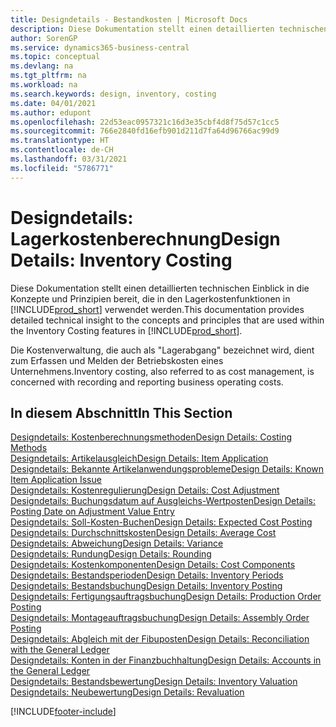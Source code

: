 ```yaml
---
title: Designdetails - Bestandkosten | Microsoft Docs
description: Diese Dokumentation stellt einen detaillierten technischen Einblick in die Konzepte und Prinzipien bereit, die in den Lagerkostenfunktionen in Business Central verwendet werden.
author: SorenGP
ms.service: dynamics365-business-central
ms.topic: conceptual
ms.devlang: na
ms.tgt_pltfrm: na
ms.workload: na
ms.search.keywords: design, inventory, costing
ms.date: 04/01/2021
ms.author: edupont
ms.openlocfilehash: 22d53eac0957321c16d3e35cbf4d8f75d57c1cc5
ms.sourcegitcommit: 766e2840fd16efb901d211d7fa64d96766ac99d9
ms.translationtype: HT
ms.contentlocale: de-CH
ms.lasthandoff: 03/31/2021
ms.locfileid: "5786771"
---
```

# <a name="design-details-inventory-costing"></a><span data-ttu-id="912ea-103">Designdetails: Lagerkostenberechnung</span><span class="sxs-lookup"><span data-stu-id="912ea-103">Design Details: Inventory Costing</span></span>
<span data-ttu-id="912ea-104">Diese Dokumentation stellt einen detaillierten technischen Einblick in die Konzepte und Prinzipien bereit, die in den Lagerkostenfunktionen in [!INCLUDE[prod_short](includes/prod_short.md)] verwendet werden.</span><span class="sxs-lookup"><span data-stu-id="912ea-104">This documentation provides detailed technical insight to the concepts and principles that are used within the Inventory Costing features in [!INCLUDE[prod_short](includes/prod_short.md)].</span></span>  

<span data-ttu-id="912ea-105">Die Kostenverwaltung, die auch als "Lagerabgang" bezeichnet wird, dient zum Erfassen und Melden der Betriebskosten eines Unternehmens.</span><span class="sxs-lookup"><span data-stu-id="912ea-105">Inventory costing, also referred to as cost management, is concerned with recording and reporting business operating costs.</span></span>  

## <a name="in-this-section"></a><span data-ttu-id="912ea-106">In diesem Abschnitt</span><span class="sxs-lookup"><span data-stu-id="912ea-106">In This Section</span></span>  
[<span data-ttu-id="912ea-107">Designdetails: Kostenberechnungsmethoden</span><span class="sxs-lookup"><span data-stu-id="912ea-107">Design Details: Costing Methods</span></span>](design-details-costing-methods.md)  
[<span data-ttu-id="912ea-108">Designdetails: Artikelausgleich</span><span class="sxs-lookup"><span data-stu-id="912ea-108">Design Details: Item Application</span></span>](design-details-item-application.md)  
[<span data-ttu-id="912ea-109">Designdetails: Bekannte Artikelanwendungsprobleme</span><span class="sxs-lookup"><span data-stu-id="912ea-109">Design Details: Known Item Application Issue</span></span>](design-details-inventory-zero-level-open-item-ledger-entries.md)  
[<span data-ttu-id="912ea-110">Designdetails: Kostenregulierung</span><span class="sxs-lookup"><span data-stu-id="912ea-110">Design Details: Cost Adjustment</span></span>](design-details-cost-adjustment.md)  
[<span data-ttu-id="912ea-111">Designdetails: Buchungsdatum auf Ausgleichs-Wertposten</span><span class="sxs-lookup"><span data-stu-id="912ea-111">Design Details: Posting Date on Adjustment Value Entry</span></span>](design-details-inventory-adjustment-value-entry-posting-date.md)  
[<span data-ttu-id="912ea-112">Designdetails: Soll-Kosten-Buchen</span><span class="sxs-lookup"><span data-stu-id="912ea-112">Design Details: Expected Cost Posting</span></span>](design-details-expected-cost-posting.md)  
[<span data-ttu-id="912ea-113">Designdetails: Durchschnittskosten</span><span class="sxs-lookup"><span data-stu-id="912ea-113">Design Details: Average Cost</span></span>](design-details-average-cost.md)  
[<span data-ttu-id="912ea-114">Designdetails: Abweichung</span><span class="sxs-lookup"><span data-stu-id="912ea-114">Design Details: Variance</span></span>](design-details-variance.md)  
[<span data-ttu-id="912ea-115">Designdetails: Rundung</span><span class="sxs-lookup"><span data-stu-id="912ea-115">Design Details: Rounding</span></span>](design-details-rounding.md)  
[<span data-ttu-id="912ea-116">Designdetails: Kostenkomponenten</span><span class="sxs-lookup"><span data-stu-id="912ea-116">Design Details: Cost Components</span></span>](design-details-cost-components.md)  
[<span data-ttu-id="912ea-117">Designdetails: Bestandsperioden</span><span class="sxs-lookup"><span data-stu-id="912ea-117">Design Details: Inventory Periods</span></span>](design-details-inventory-periods.md)  
[<span data-ttu-id="912ea-118">Designdetails: Bestandsbuchung</span><span class="sxs-lookup"><span data-stu-id="912ea-118">Design Details: Inventory Posting</span></span>](design-details-inventory-posting.md)  
[<span data-ttu-id="912ea-119">Designdetails: Fertigungsauftragsbuchung</span><span class="sxs-lookup"><span data-stu-id="912ea-119">Design Details: Production Order Posting</span></span>](design-details-production-order-posting.md)  
[<span data-ttu-id="912ea-120">Designdetails: Montageauftragsbuchung</span><span class="sxs-lookup"><span data-stu-id="912ea-120">Design Details: Assembly Order Posting</span></span>](design-details-assembly-order-posting.md)  
[<span data-ttu-id="912ea-121">Designdetails: Abgleich mit der Fibuposten</span><span class="sxs-lookup"><span data-stu-id="912ea-121">Design Details: Reconciliation with the General Ledger</span></span>](design-details-reconciliation-with-the-general-ledger.md)  
[<span data-ttu-id="912ea-122">Designdetails: Konten in der Finanzbuchhaltung</span><span class="sxs-lookup"><span data-stu-id="912ea-122">Design Details: Accounts in the General Ledger</span></span>](design-details-accounts-in-the-general-ledger.md)  
[<span data-ttu-id="912ea-123">Designdetails: Bestandsbewertung</span><span class="sxs-lookup"><span data-stu-id="912ea-123">Design Details: Inventory Valuation</span></span>](design-details-inventory-valuation.md)  
[<span data-ttu-id="912ea-124">Designdetails: Neubewertung</span><span class="sxs-lookup"><span data-stu-id="912ea-124">Design Details: Revaluation</span></span>](design-details-revaluation.md)


[!INCLUDE[footer-include](includes/footer-banner.md)]
